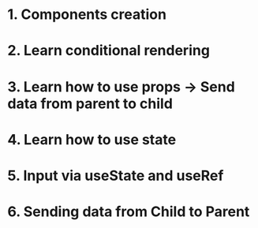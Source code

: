 # 1. Components creation
# 2. Learn conditional rendering
# 3. Learn how to use props -> Send data from parent to child
# 4. Learn how to use state
# 5. Input via useState and useRef
# 6. Sending data from Child to Parent
